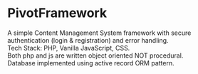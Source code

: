 # PivotFramework
A simple Content Management System framework with secure authentication (login & registration) and error handling.<br>
Tech Stack: PHP, Vanilla JavaScript, CSS. <br>
Both php and js are written object oriented NOT procedural.<br>
Database implemented using active record ORM pattern.  
